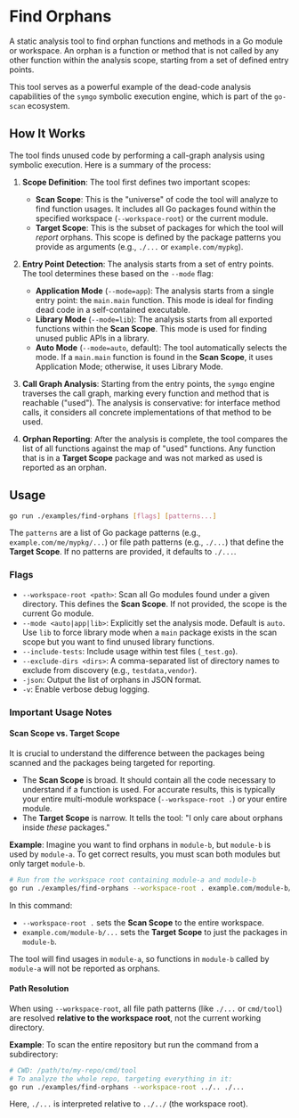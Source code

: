 # Find Orphans

A static analysis tool to find orphan functions and methods in a Go module or workspace. An orphan is a function or method that is not called by any other function within the analysis scope, starting from a set of defined entry points.

This tool serves as a powerful example of the dead-code analysis capabilities of the `symgo` symbolic execution engine, which is part of the `go-scan` ecosystem.

## How It Works

The tool finds unused code by performing a call-graph analysis using symbolic execution. Here is a summary of the process:

1.  **Scope Definition**: The tool first defines two important scopes:
    *   **Scan Scope**: This is the "universe" of code the tool will analyze to find function usages. It includes all Go packages found within the specified workspace (`--workspace-root`) or the current module.
    *   **Target Scope**: This is the subset of packages for which the tool will *report* orphans. This scope is defined by the package patterns you provide as arguments (e.g., `./...` or `example.com/mypkg`).

2.  **Entry Point Detection**: The analysis starts from a set of entry points. The tool determines these based on the `--mode` flag:
    *   **Application Mode** (`--mode=app`): The analysis starts from a single entry point: the `main.main` function. This mode is ideal for finding dead code in a self-contained executable.
    *   **Library Mode** (`--mode=lib`): The analysis starts from all exported functions within the **Scan Scope**. This mode is used for finding unused public APIs in a library.
    *   **Auto Mode** (`--mode=auto`, default): The tool automatically selects the mode. If a `main.main` function is found in the **Scan Scope**, it uses Application Mode; otherwise, it uses Library Mode.

3.  **Call Graph Analysis**: Starting from the entry points, the `symgo` engine traverses the call graph, marking every function and method that is reachable ("used"). The analysis is conservative: for interface method calls, it considers all concrete implementations of that method to be used.

4.  **Orphan Reporting**: After the analysis is complete, the tool compares the list of all functions against the map of "used" functions. Any function that is in a **Target Scope** package and was not marked as used is reported as an orphan.

## Usage

```sh
go run ./examples/find-orphans [flags] [patterns...]
```

The `patterns` are a list of Go package patterns (e.g., `example.com/me/mypkg/...`) or file path patterns (e.g., `./...`) that define the **Target Scope**. If no patterns are provided, it defaults to `./...`.

### Flags

-   `--workspace-root <path>`: Scan all Go modules found under a given directory. This defines the **Scan Scope**. If not provided, the scope is the current Go module.
-   `--mode <auto|app|lib>`: Explicitly set the analysis mode. Default is `auto`. Use `lib` to force library mode when a `main` package exists in the scan scope but you want to find unused library functions.
-   `--include-tests`: Include usage within test files (`_test.go`).
-   `--exclude-dirs <dirs>`: A comma-separated list of directory names to exclude from discovery (e.g., `testdata,vendor`).
-   `-json`: Output the list of orphans in JSON format.
-   `-v`: Enable verbose debug logging.

### Important Usage Notes

#### Scan Scope vs. Target Scope

It is crucial to understand the difference between the packages being scanned and the packages being targeted for reporting.

*   The **Scan Scope** is broad. It should contain all the code necessary to understand if a function is used. For accurate results, this is typically your entire multi-module workspace (`--workspace-root .`) or your entire module.
*   The **Target Scope** is narrow. It tells the tool: "I only care about orphans inside *these* packages."

**Example**: Imagine you want to find orphans in `module-b`, but `module-b` is used by `module-a`. To get correct results, you must scan both modules but only target `module-b`.

```sh
# Run from the workspace root containing module-a and module-b
go run ./examples/find-orphans --workspace-root . example.com/module-b/...
```
In this command:
-   `--workspace-root .` sets the **Scan Scope** to the entire workspace.
-   `example.com/module-b/...` sets the **Target Scope** to just the packages in `module-b`.

The tool will find usages in `module-a`, so functions in `module-b` called by `module-a` will not be reported as orphans.

#### Path Resolution

When using `--workspace-root`, all file path patterns (like `./...` or `cmd/tool`) are resolved **relative to the workspace root**, not the current working directory.

**Example**: To scan the entire repository but run the command from a subdirectory:
```sh
# CWD: /path/to/my-repo/cmd/tool
# To analyze the whole repo, targeting everything in it:
go run ./examples/find-orphans --workspace-root ../.. ./...
```
Here, `./...` is interpreted relative to `../../` (the workspace root).
